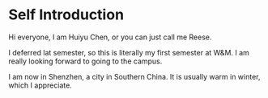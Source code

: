 # Self Introduction

Hi everyone, I am Huiyu Chen, or you can just call me Reese.

I deferred lat semester, so this is literally my first semester at W&M. I am really looking forward to going to the campus.

I am now in Shenzhen, a city in Southern China. It is usually warm in winter, which I appreciate.


